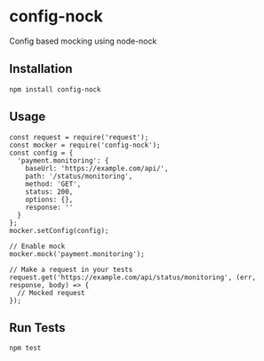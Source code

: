 # config-nock
Config based mocking using node-nock

## Installation

```
npm install config-nock
```

## Usage
```
const request = require('request');
const mocker = require('config-nock');
const config = {
  'payment.monitoring': {
    baseUrl: 'https://example.com/api/',
    path: '/status/monitoring',
    method: 'GET',
    status: 200,
    options: {},
    response: ''
  }
};
mocker.setConfig(config);

// Enable mock
mocker.mock('payment.monitoring');

// Make a request in your tests
request.get('https://example.com/api/status/monitoring', (err, response, body) => {
  // Mocked request
});
```

## Run Tests
```
npm test
```